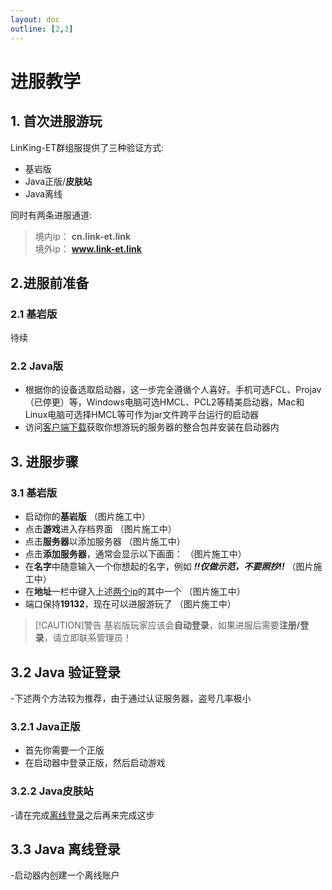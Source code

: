 ```yaml
---
layout: doc
outline: [2,3]
---
```

# 进服教学

## 1. 首次进服游玩
LinKing-ET群组服提供了三种验证方式:

- 基岩版
- Java正版/**皮肤站**
- Java离线

同时有两条进服通道:

> 境内ip： **cn.link-et.link** <a id="ip"></a><br>
> 境外ip： **www.link-et.link**

## 2.进服前准备

### 2.1 基岩版
待续

### 2.2 Java版
- 根据你的设备选取启动器，这一步完全遵循个人喜好。手机可选FCL、Projav（已停更）等，Windows电脑可选HMCL、PCL2等精美启动器，Mac和Linux电脑可选择HMCL等可作为jar文件跨平台运行的启动器
- 访问[客户端下载](/docs/guide/modpack)获取你想游玩的服务器的整合包并安装在启动器内

## 3. 进服步骤

### 3.1 基岩版
- 启动你的**基岩版**
  （图片施工中）
- 点击**游戏**进入存档界面
  （图片施工中）
- 点击**服务器**以添加服务器
  （图片施工中）
- 点击**添加服务器**，通常会显示以下画面：
  （图片施工中）
- 在**名字**中随意输入一个你想起的名字，例如 ***!!仅做示范，不要照抄!!***
  （图片施工中）
- 在**地址**一栏中键入上述[两个ip](#ip)的其中一个  （图片施工中）
- 端口保持**19132**，现在可以进服游玩了
  （图片施工中）
> [!CAUTION]警告
> 基岩版玩家应该会**自动登录**，如果进服后需要**注册/登录**，请立即联系管理员！

## 3.2 Java 验证登录
-下述两个方法较为推荐，由于通过认证服务器，盗号几率极小

  ### 3.2.1 Java正版
  - 首先你需要一个正版
  - 在启动器中登录正版，然后启动游戏

  ### 3.2.2 Java皮肤站
  -请在完成[离线登录](#offline)之后再来完成这步

## 3.3 Java 离线登录<a id="offline"></a><br>
-启动器内创建一个离线账户
